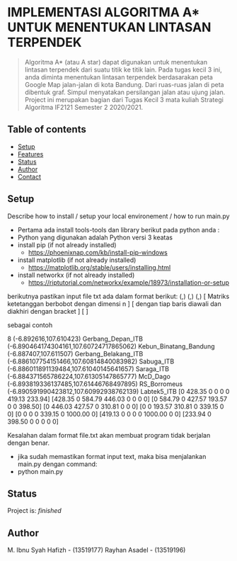 # IMPLEMENTASI ALGORITMA A* UNTUK MENENTUKAN LINTASAN TERPENDEK
> Algoritma A* (atau A star) dapat digunakan untuk menentukan lintasan terpendek dari suatu titik ke titik lain. Pada tugas kecil 3 ini, anda diminta menentukan lintasan terpendek berdasarakan peta Google Map jalan-jalan di kota Bandung. Dari ruas-ruas jalan di peta dibentuk graf. Simpul menyatakan persilangan jalan atau ujung jalan.
Project ini merupakan bagian dari Tugas Kecil 3
mata kuliah Strategi Algoritma IF2121 Semester 2 2020/2021.

## Table of contents
* [Setup](#setup)
* [Features](#features)
* [Status](#status)
* [Author](#author)
* [Contact](#contact)

## Setup
Describe how to install / setup your local environement / how to run main.py
* Pertama ada install tools-tools dan library berikut pada python anda :
* Python yang digunakan adalah Python versi 3 keatas
* install pip (if not already installed)
	* https://phoenixnap.com/kb/install-pip-windows
* install matplotlib (if not already installed)
	* https://matplotlib.org/stable/users/installing.html
* install networkx (if not already installed)
	* https://riptutorial.com/networkx/example/18973/installation-or-setup

berikutnya pastikan input file txt ada dalam format berikut:
<n jumlah node>
(<KoordinatXTitik1>,<KoordinatYTitik1>) <NamaTitik1>
(<KoordinatXTitik2>,<KoordinatYTitik2>) <NamaTitik2>
(<KoordinatXTitikn>,<KoordinatYTitikn>) <NamaTitikn>
[ Matriks ketetanggan berbobot dengan dimensi n         ]
[ dengan tiap baris diawali dan diakhiri dengan bracket ]
[                                                       ]

sebagai contoh

8
(-6.892616,107.610423) Gerbang_Depan_ITB
(-6.890464174304161,107.60724717865062) Kebun_Binatang_Bandung
(-6.887407,107.611507) Gerbang_Belakang_ITB
(-6.886107754151466,107.60814840083982) Sabuga_ITB
(-6.886011891139484,107.61040145641657) Saraga_ITB
(-6.884371565786224,107.61305147865777) McD_Dago
(-6.893819336137485,107.61446768497895) RS_Borromeus
(-6.890591990423812,107.60992938762139) Labtek5_ITB
[0 428.35 0 0 0 0 419.13 233.94]
[428.35 0 584.79 446.03 0 0 0 0]
[0 584.79 0 427.57 193.57 0 0 398.50]
[0 446.03 427.57 0 310.81 0 0 0]
[0 0 193.57 310.81 0 339.15 0 0]
[0 0 0 0 339.15 0 1000.00 0]
[419.13 0 0 0 0 1000.00 0 0]
[233.94 0 398.50 0 0 0 0 0]

Kesalahan dalam format file.txt akan membuat program tidak berjalan dengan benar.

* jika sudah memastikan format input text, maka bisa menjalankan main.py dengan command:
* python main.py

## Status
Project is:  _finished_

## Author
M. Ibnu Syah Hafizh - (13519177)
Rayhan Asadel - (13519196)



